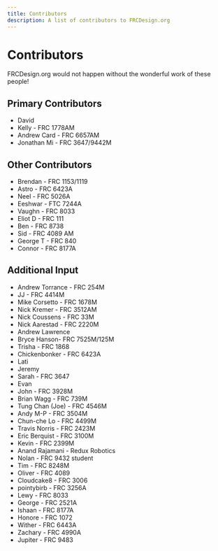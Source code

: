 ```yaml
---
title: Contributors
description: A list of contributors to FRCDesign.org
---
```


# Contributors

FRCDesign.org would not happen without the wonderful work of these people!



## Primary Contributors
- David
- Kelly - FRC 1778AM
- Andrew Card - FRC 6657AM
- Jonathan Mi - FRC 3647/9442M

## Other Contributors
- Brendan - FRC 1153/1119
- Astro - FRC 6423A
- Neel - FRC 5026A
- Eeshwar - FTC 7244A
- Vaughn - FRC 8033
- Eliot D - FRC 111
- Ben - FRC 8738
- Sid - FRC 4089 AM
- George T - FRC 840
- Connor - FRC 8177A

## Additional Input
- Andrew Torrance - FRC 254M
- JJ - FRC 4414M
- Mike Corsetto - FRC 1678M
- Nick Kremer - FRC 3512AM
- Nick Coussens - FRC 33M
- Nick Aarestad - FRC 2220M
- Andrew Lawrence
- Bryce Hanson- FRC 7525M/125M
- Trisha - FRC 1868
- Chickenbonker - FRC 6423A
- Lati
- Jeremy
- Sarah - FRC 3647
- Evan
- John - FRC 3928M
- Brian Wagg - FRC 739M
- Tung Chan (Joe) - FRC 4546M
- Andy M-P - FRC 3504M
- Chun-che Lo - FRC 4499M
- Travis Norris - FRC 2423M
- Eric Berquist - FRC 3100M
- Kevin - FRC 2399M
- Anand Rajamani - Redux Robotics
- Nolan - FRC 9432 student 
- Tim - FRC 8248M 
- Oliver - FRC 4089 
- Cloudcake8 - FRC 3006
- pointybirb - FRC 3256A 
- Lewy - FRC 8033
- George - FRC 2521A 
- Ishaan - FRC 8177A
- Honore - FRC 1072
- Wither - FRC 6443A
- Zachary - FRC 4990A
- Jupiter - FRC 9483
<br>
